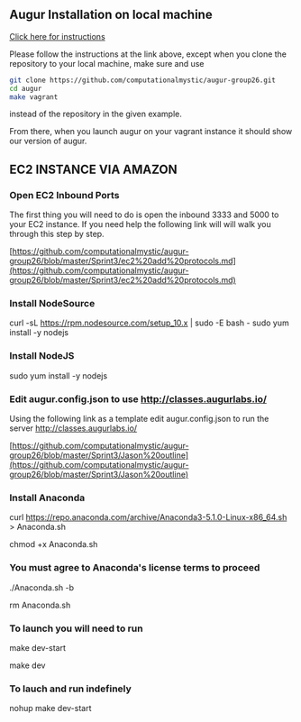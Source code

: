 ## Augur Installation on local machine

[Click here for instructions](https://github.com/computationalmystic/augur-group26/blob/master/README.md)

Please follow the instructions at the link above, except when you clone the repository to 
your local machine, make sure and use 
```bash
git clone https://github.com/computationalmystic/augur-group26.git
cd augur
make vagrant
```
instead of the repository in the given example.

From there, when you launch augur on your vagrant instance it should show 
our version of augur. 


## EC2 INSTANCE VIA AMAZON

### Open EC2 Inbound Ports

The first thing you will need to do is open the inbound 3333 and 5000 to your EC2 instance. If you need help the following link will will walk you through this step by step.

[https://github.com/computationalmystic/augur-group26/blob/master/Sprint3/ec2%20add%20protocols.md](https://github.com/computationalmystic/augur-group26/blob/master/Sprint3/ec2%20add%20protocols.md)

### Install NodeSource

curl -sL https://rpm.nodesource.com/setup_10.x | sudo -E bash -
sudo yum install -y nodejs

### Install NodeJS

sudo yum install -y nodejs


### Edit augur.config.json to use http://classes.augurlabs.io/

Using the following link as a template edit augur.config.json to run the server http://classes.augurlabs.io/

[https://github.com/computationalmystic/augur-group26/blob/master/Sprint3/Jason%20outline](https://github.com/computationalmystic/augur-group26/blob/master/Sprint3/Jason%20outline)

### Install Anaconda
curl https://repo.anaconda.com/archive/Anaconda3-5.1.0-Linux-x86_64.sh > Anaconda.sh

chmod +x Anaconda.sh

### You must agree to Anaconda's license terms to proceed
./Anaconda.sh -b

rm Anaconda.sh

### To launch you will need to run

make dev-start

make dev
 
### To lauch and run indefinely 

nohup make dev-start
